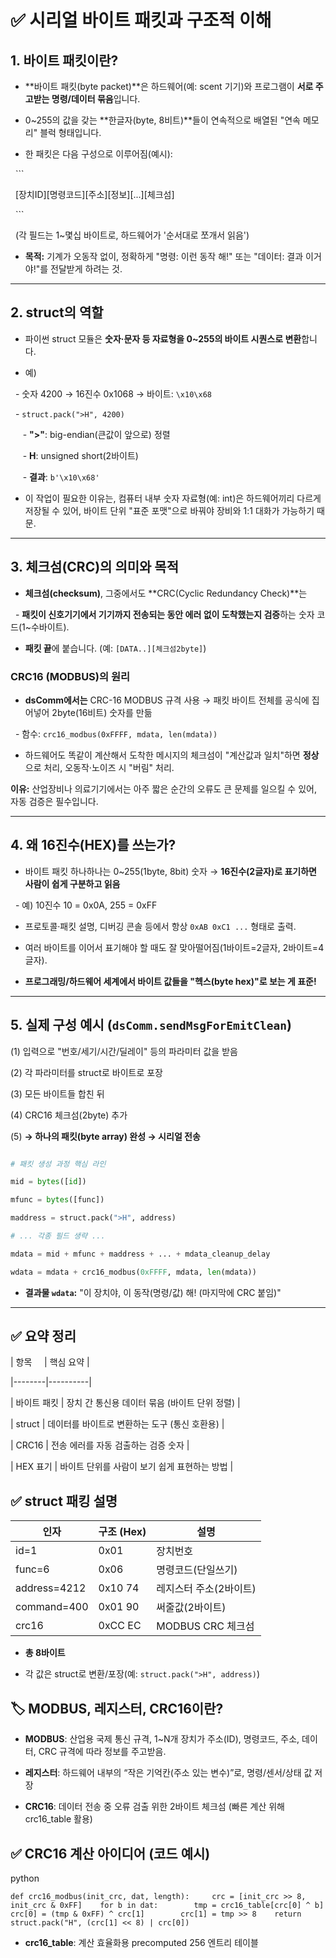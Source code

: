 # ✅ 시리얼 바이트 패킷과 구조적 이해

  

## 1. 바이트 패킷이란?

  

- **바이트 패킷(byte packet)**은 하드웨어(예: scent 기기)와 프로그램이 **서로 주고받는 명령/데이터 묶음**입니다.

- 0~255의 값을 갖는 **한글자(byte, 8비트)**들이 연속적으로 배열된 "연속 메모리" 블럭 형태입니다.

- 한 패킷은 다음 구성으로 이루어짐(예시):

  ```

  [장치ID][명령코드][주소][정보][...][체크섬]

  ```

  (각 필드는 1~몇십 바이트로, 하드웨어가 '순서대로 쪼개서 읽음')

  

- **목적:** 기계가 오동작 없이, 정확하게 "명령: 이런 동작 해!" 또는 "데이터: 결과 이거야!"를 전달받게 하려는 것.

  

---

  

## 2. struct의 역할

  

- 파이썬 struct 모듈은 **숫자·문자 등 자료형을 0~255의 바이트 시퀀스로 변환**합니다.

- 예)

  - 숫자 4200 → 16진수 0x1068 → 바이트: `\x10\x68`

  - `struct.pack(">H", 4200)`  

     - **">"**: big-endian(큰값이 앞으로) 정렬

     - **H**: unsigned short(2바이트)

     - **결과**: `b'\x10\x68'`

  

- 이 작업이 필요한 이유는, 컴퓨터 내부 숫자 자료형(예: int)은 하드웨어끼리 다르게 저장될 수 있어, 바이트 단위 "표준 포맷"으로 바꿔야 장비와 1:1 대화가 가능하기 때문.

  

---

  

## 3. 체크섬(CRC)의 의미와 목적

  

- **체크섬(checksum)**, 그중에서도 **CRC(Cyclic Redundancy Check)**는

  - **패킷이 신호기기에서 기기까지 전송되는 동안 에러 없이 도착했는지 검증**하는 숫자 코드(1~수바이트).

- **패킷 끝**에 붙습니다. (예: `[DATA..][체크섬2byte]`)

  

### CRC16 (MODBUS)의 원리

  

- **dsComm에서는** CRC-16 MODBUS 규격 사용 → 패킷 바이트 전체를 공식에 집어넣어 2byte(16비트) 숫자를 만듦

  - 함수: `crc16_modbus(0xFFFF, mdata, len(mdata))`

- 하드웨어도 똑같이 계산해서 도착한 메시지의 체크섬이 "계산값과 일치"하면 **정상**으로 처리, 오동작·노이즈 시 "버림" 처리.

  

**이유:** 산업장비나 의료기기에서는 아주 짧은 순간의 오류도 큰 문제를 일으킬 수 있어, 자동 검증은 필수입니다.

  

---

  

## 4. 왜 16진수(HEX)를 쓰는가?

  

- 바이트 패킷 하나하나는 0~255(1byte, 8bit) 숫자 → **16진수(2글자)로 표기하면 사람이 쉽게 구분하고 읽음**

  - 예) 10진수 10 = 0x0A, 255 = 0xFF

- 프로토콜·패킷 설명, 디버깅 콘솔 등에서 항상 `0xAB 0xC1 ...` 형태로 출력.

- 여러 바이트를 이어서 표기해야 할 때도 잘 맞아떨어짐(1바이트=2글자, 2바이트=4글자).

- **프로그래밍/하드웨어 세계에서 바이트 값들을 "헥스(byte hex)"로 보는 게 표준!**

  

---

  

## 5. 실제 구성 예시 (`dsComm.sendMsgForEmitClean`)

  

(1) 입력으로 "번호/세기/시간/딜레이" 등의 파라미터 값을 받음  

(2) 각 파라미터를 struct로 바이트로 포장  

(3) 모든 바이트들 합친 뒤  

(4) CRC16 체크섬(2byte) 추가  

(5) **→ 하나의 패킷(byte array) 완성 → 시리얼 전송**

  

```python

# 패킷 생성 과정 핵심 라인

mid = bytes([id])

mfunc = bytes([func])

maddress = struct.pack(">H", address)

# ... 각종 필드 생략 ...

mdata = mid + mfunc + maddress + ... + mdata_cleanup_delay

wdata = mdata + crc16_modbus(0xFFFF, mdata, len(mdata))

```

  

- **결과물 `wdata`:** "이 장치야, 이 동작(명령/값) 해! (마지막에 CRC 붙임)"

  

---

  

## ✅ 요약 정리

  

| 항목     | 핵심 요약 |

|--------|----------|

| 바이트 패킷 | 장치 간 통신용 데이터 묶음 (바이트 단위 정렬) |

| struct | 데이터를 바이트로 변환하는 도구 (통신 호환용) |

| CRC16 | 전송 에러를 자동 검출하는 검증 숫자 |

| HEX 표기 | 바이트 단위를 사람이 보기 쉽게 표현하는 방법 |


## ✅ struct 패킹 설명

|인자|구조 (Hex)|설명|
|---|---|---|
|id=1|0x01|장치번호|
|func=6|0x06|명령코드(단일쓰기)|
|address=4212|0x10 74|레지스터 주소(2바이트)|
|command=400|0x01 90|써줄값(2바이트)|
|crc16|0xCC EC|MODBUS CRC 체크섬|

- **총 8바이트**
    
- 각 값은 struct로 변환/포장(예: `struct.pack(">H", address)`)
    

## 🏷️ MODBUS, 레지스터, CRC16이란?

- **MODBUS**: 산업용 국제 통신 규격, 1~N개 장치가 주소(ID), 명령코드, 주소, 데이터, CRC 규격에 따라 정보를 주고받음.
    
- **레지스터**: 하드웨어 내부의 “작은 기억칸(주소 있는 변수)”로, 명령/센서/상태 값 저장
    
- **CRC16**: 데이터 전송 중 오류 검출 위한 2바이트 체크섬 (빠른 계산 위해 crc16_table 활용)
    

## ✅ CRC16 계산 아이디어 (코드 예시)

python

`def crc16_modbus(init_crc, dat, length):     crc = [init_crc >> 8, init_crc & 0xFF]    for b in dat:        tmp = crc16_table[crc[0] ^ b]        crc[0] = (tmp & 0xFF) ^ crc[1]        crc[1] = tmp >> 8    return struct.pack("H", (crc[1] << 8) | crc[0])`

- **crc16_table**: 계산 효율화용 precomputed 256 엔트리 테이블
    
    
    
